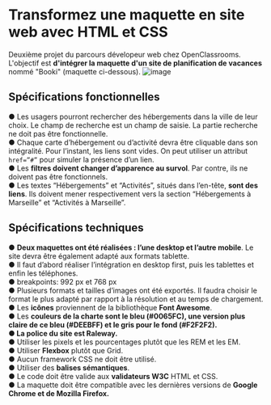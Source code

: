 # Transformez une maquette en site web avec HTML et CSS
Deuxième projet du parcours dévelopeur web chez OpenClassrooms. 
L'objectif est __d'intégrer la maquette d'un site de planification de vacances__ nommé "Booki" (maquette ci-dessous).
![image](./assets/maquette.png)

## Spécifications fonctionnelles    
● Les usagers pourront rechercher des hébergements dans la ville de
leur choix. Le champ de recherche est un champ de saisie. La partie recherche ne doit pas être fonctionnelle.         
● Chaque carte d’hébergement ou d’activité devra être cliquable dans
son intégralité. Pour l’instant, les liens sont
vides. On peut utiliser un attribut `href=”#”` pour simuler la
présence d’un lien.           
● Les __filtres doivent changer d’apparence au survol__. Par contre, ils ne doivent pas être fonctionnels.     
● Les textes “Hébergements” et “Activités”, situés dans l’en-tête, __sont
des liens__. Ils doivent mener respectivement vers la section
“Hébergements à Marseille” et “Activités à Marseille”.     

## Spécifications techniques        
● __Deux maquettes ont été réalisées : l’une desktop et l’autre mobile__. Le
site devra être également adapté aux formats tablette.      
● Il faut d’abord réaliser l’intégration en desktop first, puis les tablettes et enfin les téléphones.  
● breakpoints: 992 px et 768 px  
● Plusieurs formats et tailles d’images ont été exportés. Il faudra choisir
le format le plus adapté par rapport à la résolution et au temps de
chargement.    
● Les __icônes__ proviennent de la bibliothèque __Font Awesome__.     
● Les __couleurs de la charte sont le bleu (#0065FC), une version plus
claire de ce bleu (#DEEBFF) et le gris pour le fond (#F2F2F2).      
● La police du site est Raleway.__     
● Utiliser les pixels et les pourcentages plutôt que les
REM et les EM.      
● Utiliser __Flexbox__ plutôt que Grid.    
● Aucun framework CSS ne doit être utilisé.    
● Utiliser des __balises sémantiques__.  
● Le code doit être valide aux __validateurs W3C__ HTML et CSS.   
● La maquette doit être compatible avec les dernières versions de
__Google Chrome et de Mozilla Firefox.__ 